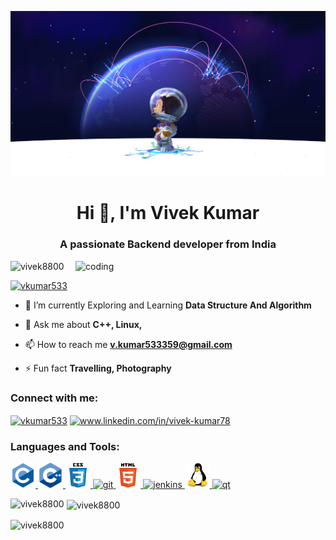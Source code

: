 ![logo](https://github.com/vivek8800/vivek8800/blob/main/card.png)
<h1 align="center">Hi 👋, I'm Vivek Kumar</h1>
<h3 align="center">A passionate Backend developer from India</h3>

<img align="right" alt="coding" width="400" src="https://github.com/vivek8800/vivek8800/assets/90982992/1f9ed4ce-185a-414c-a1f3-42911f91e635)">

<p align="left"> <img src="https://komarev.com/ghpvc/?username=vivek8800&label=Profile%20views&color=0e75b6&style=flat" alt="vivek8800" /> </p>

<p align="left"> <a href="https://twitter.com/vkumar533" target="blank"><img src="https://img.shields.io/twitter/follow/vkumar533?logo=twitter&style=for-the-badge" alt="vkumar533" /></a> </p>

- 🌱 I’m currently Exploring and Learning **Data Structure And Algorithm**

- 💬 Ask me about **C++, Linux,**

- 📫 How to reach me **v.kumar533359@gmail.com**

- ⚡ Fun fact **Travelling, Photography**

<h3 align="left">Connect with me:</h3>
<p align="left">
<a href="https://twitter.com/vkumar533" target="blank"><img align="center" src="https://raw.githubusercontent.com/rahuldkjain/github-profile-readme-generator/master/src/images/icons/Social/twitter.svg" alt="vkumar533" height="30" width="40" /></a>
<a href="https://linkedin.com/in/www.linkedin.com/in/vivek-kumar78" target="blank"><img align="center" src="https://raw.githubusercontent.com/rahuldkjain/github-profile-readme-generator/master/src/images/icons/Social/linked-in-alt.svg" alt="www.linkedin.com/in/vivek-kumar78" height="30" width="40" /></a>
</p>

<h3 align="left">Languages and Tools:</h3>
<p align="left"> <a href="https://www.cprogramming.com/" target="_blank" rel="noreferrer"> <img src="https://raw.githubusercontent.com/devicons/devicon/master/icons/c/c-original.svg" alt="c" width="40" height="40"/> </a> <a href="https://www.w3schools.com/cpp/" target="_blank" rel="noreferrer"> <img src="https://raw.githubusercontent.com/devicons/devicon/master/icons/cplusplus/cplusplus-original.svg" alt="cplusplus" width="40" height="40"/> </a> <a href="https://www.w3schools.com/css/" target="_blank" rel="noreferrer"> <img src="https://raw.githubusercontent.com/devicons/devicon/master/icons/css3/css3-original-wordmark.svg" alt="css3" width="40" height="40"/> </a> <a href="https://git-scm.com/" target="_blank" rel="noreferrer"> <img src="https://www.vectorlogo.zone/logos/git-scm/git-scm-icon.svg" alt="git" width="40" height="40"/> </a> <a href="https://www.w3.org/html/" target="_blank" rel="noreferrer"> <img src="https://raw.githubusercontent.com/devicons/devicon/master/icons/html5/html5-original-wordmark.svg" alt="html5" width="40" height="40"/> </a> <a href="https://www.jenkins.io" target="_blank" rel="noreferrer"> <img src="https://www.vectorlogo.zone/logos/jenkins/jenkins-icon.svg" alt="jenkins" width="40" height="40"/> </a> <a href="https://www.linux.org/" target="_blank" rel="noreferrer"> <img src="https://raw.githubusercontent.com/devicons/devicon/master/icons/linux/linux-original.svg" alt="linux" width="40" height="40"/> </a> <a href="https://www.qt.io/" target="_blank" rel="noreferrer"> <img src="https://upload.wikimedia.org/wikipedia/commons/0/0b/Qt_logo_2016.svg" alt="qt" width="40" height="40"/> </a> </p>

<p><img align="left" src="https://github-readme-stats.vercel.app/api/top-langs?username=vivek8800&show_icons=true&locale=en&layout=compact" alt="vivek8800" /></p>

<p>&nbsp;<img align="center" src="https://github-readme-stats.vercel.app/api?username=vivek8800&show_icons=true&locale=en" alt="vivek8800" /></p>

<p><img align="center" src="https://github-readme-streak-stats.herokuapp.com/?user=vivek8800&" alt="vivek8800" /></p>
